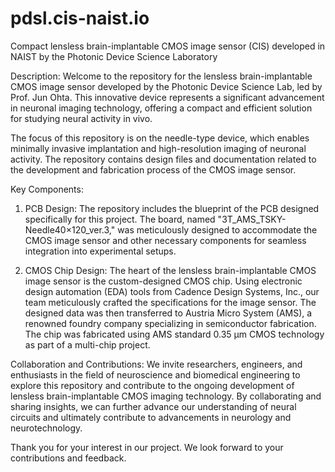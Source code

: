 # pdsl.cis-naist.io
Compact lensless brain-implantable CMOS image sensor (CIS) developed in NAIST by the Photonic Device Science Laboratory

Description:
Welcome to the repository for the lensless brain-implantable CMOS image sensor developed by the Photonic Device Science Lab, led by Prof. Jun Ohta. This innovative device represents a significant advancement in neuronal imaging technology, offering a compact and efficient solution for studying neural activity in vivo.

The focus of this repository is on the needle-type device, which enables minimally invasive implantation and high-resolution imaging of neuronal activity. The repository contains design files and documentation related to the development and fabrication process of the CMOS image sensor.

Key Components:

1. PCB Design: The repository includes the blueprint of the PCB designed specifically for this project. The board, named "3T_AMS_TSKY-Needle40×120_ver.3," was meticulously designed to accommodate the CMOS image sensor and other necessary components for seamless integration into experimental setups.

2. CMOS Chip Design: The heart of the lensless brain-implantable CMOS image sensor is the custom-designed CMOS chip. Using electronic design automation (EDA) tools from Cadence Design Systems, Inc., our team meticulously crafted the specifications for the image sensor. The designed data was then transferred to Austria Micro System (AMS), a renowned foundry company specializing in semiconductor fabrication. The chip was fabricated using AMS standard 0.35 µm CMOS technology as part of a multi-chip project.

Collaboration and Contributions:
We invite researchers, engineers, and enthusiasts in the field of neuroscience and biomedical engineering to explore this repository and contribute to the ongoing development of lensless brain-implantable CMOS imaging technology. By collaborating and sharing insights, we can further advance our understanding of neural circuits and ultimately contribute to advancements in neurology and neurotechnology.

Thank you for your interest in our project. We look forward to your contributions and feedback.
